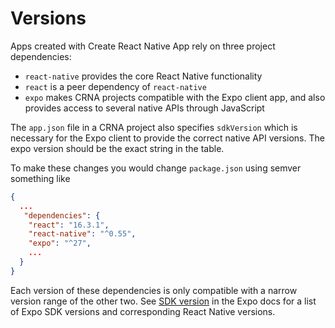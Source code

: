 # Versions

Apps created with Create React Native App rely on three project dependencies:

* `react-native` provides the core React Native functionality
* `react` is a peer dependency of `react-native`
* `expo` makes CRNA projects compatible with the Expo client app, and also provides access to several native APIs through JavaScript

The `app.json` file in a CRNA project also specifies `sdkVersion` which is necessary for the Expo client to provide the correct native API versions. The expo version should be the exact string in the table.

To make these changes you would change `package.json` using semver something like
```json
{
  ...
   "dependencies": {
    "react": "16.3.1",
    "react-native": "^0.55",
    "expo": "^27",
    ...
  }
}
```

Each version of these dependencies is only compatible with a narrow version range of the other two. See [SDK version](https://docs.expo.io/versions/latest/sdk/#sdk-version) in the Expo docs for a list of Expo SDK versions and corresponding React Native versions.